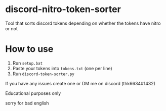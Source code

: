 # discord-nitro-token-sorter
Tool that sorts discord tokens depending on whether the tokens have nitro or not

# How to use
1. Run ```setup.bat```
2. Paste your tokens into ```tokens.txt``` (one per line)
3. Run ```discord-token-sorter.py```

If you have any issues create one or DM me on discord (thk6634#1432)

Educational purposes only

sorry for bad english

